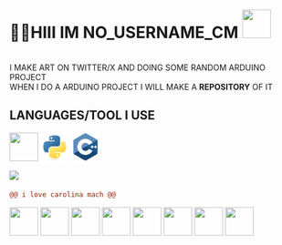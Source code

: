 # 🎩💜HIII IM NO_USERNAME_CM <img src="https://static.wikia.nocookie.net/regretevator/images/b/bc/Mach_render.png/revision/latest/scale-to-width-down/1000?cb=20240408051731" style="width:50px;height:50px;"/>

</br> I MAKE ART ON TWITTER/X AND DOING SOME RANDOM ARDUINO PROJECT </br>
WHEN I DO A ARDUINO PROJECT I WILL MAKE A **REPOSITORY** OF IT 
## LANGUAGES/TOOL I USE
<img src="https://cdn.worldvectorlogo.com/logos/arduino-1.svg" style="width:50px;height:50px;"> </a> <img src="https://raw.githubusercontent.com/devicons/devicon/master/icons/python/python-original.svg" style="width:50px;height:50px;"> </a> <img src="https://raw.githubusercontent.com/github/explore/180320cffc25f4ed1bbdfd33d4db3a66eeeeb358/topics/cpp/cpp.png" style="width:50px;height:50px;"> 

<img src="https://github-readme-stats.vercel.app/api/top-langs/?username=idkilikemach"/>


 ```diff
 @@ i love carolina mach @@
 ```
<img src="https://static.wikia.nocookie.net/regretevator/images/b/bc/Mach_render.png/revision/latest/scale-to-width-down/1000?cb=20240408051731" style="width:50px;height:50px;"/> </a> <img src="https://static.wikia.nocookie.net/regretevator/images/6/65/Mach_render_2.png/revision/latest/scale-to-width-down/1000?cb=20240408051941" style="width:50px;height:50px;"/> </a> 
<img src="https://static.wikia.nocookie.net/regretevator/images/b/bc/Mach_render.png/revision/latest/scale-to-width-down/1000?cb=20240408051731" style="width:50px;height:50px;"/> </a> <img src="https://static.wikia.nocookie.net/regretevator/images/6/65/Mach_render_2.png/revision/latest/scale-to-width-down/1000?cb=20240408051941" style="width:50px;height:50px;"/> </a>
<img src="https://static.wikia.nocookie.net/regretevator/images/b/bc/Mach_render.png/revision/latest/scale-to-width-down/1000?cb=20240408051731" style="width:50px;height:50px;"/> </a> <img src="https://static.wikia.nocookie.net/regretevator/images/6/65/Mach_render_2.png/revision/latest/scale-to-width-down/1000?cb=20240408051941" style="width:50px;height:50px;"/> </a>
<img src="https://static.wikia.nocookie.net/regretevator/images/b/bc/Mach_render.png/revision/latest/scale-to-width-down/1000?cb=20240408051731" style="width:50px;height:50px;"/> </a> <img src="https://static.wikia.nocookie.net/regretevator/images/6/65/Mach_render_2.png/revision/latest/scale-to-width-down/1000?cb=20240408051941" style="width:50px;height:50px;"/> </a>
